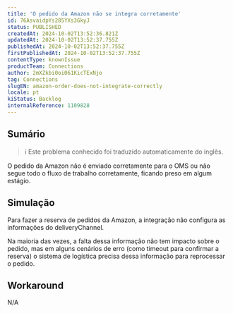 ```yaml
---
title: 'O pedido da Amazon não se integra corretamente'
id: 76AsvaidpYs285YXs3GkyJ
status: PUBLISHED
createdAt: 2024-10-02T13:52:36.821Z
updatedAt: 2024-10-02T13:52:37.755Z
publishedAt: 2024-10-02T13:52:37.755Z
firstPublishedAt: 2024-10-02T13:52:37.755Z
contentType: knownIssue
productTeam: Connections
author: 2mXZkbi0oi061KicTExNjo
tag: Connections
slugEN: amazon-order-does-not-integrate-correctly
locale: pt
kiStatus: Backlog
internalReference: 1109828
---
```


## Sumário

>ℹ️ Este problema conhecido foi traduzido automaticamente do inglês.


O pedido da Amazon não é enviado corretamente para o OMS ou não segue todo o fluxo de trabalho corretamente, ficando preso em algum estágio.

## Simulação


Para fazer a reserva de pedidos da Amazon, a integração não configura as informações do deliveryChannel.

Na maioria das vezes, a falta dessa informação não tem impacto sobre o pedido, mas em alguns cenários de erro (como timeout para confirmar a reserva) o sistema de logística precisa dessa informação para reprocessar o pedido.

## Workaround


N/A





